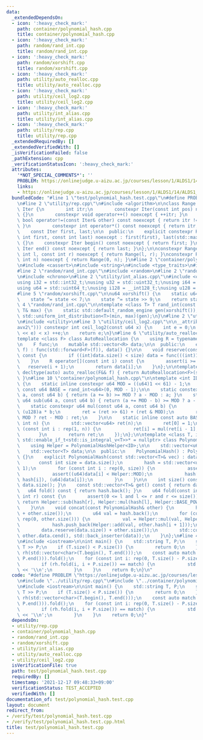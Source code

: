 ```yaml
---
data:
  _extendedDependsOn:
  - icon: ':heavy_check_mark:'
    path: container/polynomial_hash.cpp
    title: container/polynomial_hash.cpp
  - icon: ':heavy_check_mark:'
    path: random/rand_int.cpp
    title: random/rand_int.cpp
  - icon: ':heavy_check_mark:'
    path: random/xorshift.cpp
    title: random/xorshift.cpp
  - icon: ':heavy_check_mark:'
    path: utility/auto_realloc.cpp
    title: utility/auto_realloc.cpp
  - icon: ':heavy_check_mark:'
    path: utility/ceil_log2.cpp
    title: utility/ceil_log2.cpp
  - icon: ':heavy_check_mark:'
    path: utility/int_alias.cpp
    title: utility/int_alias.cpp
  - icon: ':heavy_check_mark:'
    path: utility/rep.cpp
    title: utility/rep.cpp
  _extendedRequiredBy: []
  _extendedVerifiedWith: []
  _isVerificationFailed: false
  _pathExtension: cpp
  _verificationStatusIcon: ':heavy_check_mark:'
  attributes:
    '*NOT_SPECIAL_COMMENTS*': ''
    PROBLEM: https://onlinejudge.u-aizu.ac.jp/courses/lesson/1/ALDS1/14/ALDS1_14_B
    links:
    - https://onlinejudge.u-aizu.ac.jp/courses/lesson/1/ALDS1/14/ALDS1_14_B
  bundledCode: "#line 1 \"test/polynomial_hash.test.cpp\"\n#define PROBLEM \"https://onlinejudge.u-aizu.ac.jp/courses/lesson/1/ALDS1/14/ALDS1_14_B\"\
    \n#line 2 \"utility/rep.cpp\"\n#include <algorithm>\n\nclass Range {\n    struct\
    \ Iter {\n        int itr;\n        constexpr Iter(const int pos) noexcept : itr(pos)\
    \ {}\n        constexpr void operator++() noexcept { ++itr; }\n        constexpr\
    \ bool operator!=(const Iter& other) const noexcept { return itr != other.itr;\
    \ }\n        constexpr int operator*() const noexcept { return itr; }\n    };\n\
    \    const Iter first, last;\n\n  public:\n    explicit constexpr Range(const\
    \ int first, const int last) noexcept : first(first), last(std::max(first, last))\
    \ {}\n    constexpr Iter begin() const noexcept { return first; }\n    constexpr\
    \ Iter end() const noexcept { return last; }\n};\n\nconstexpr Range rep(const\
    \ int l, const int r) noexcept { return Range(l, r); }\nconstexpr Range rep(const\
    \ int n) noexcept { return Range(0, n); }\n#line 2 \"container/polynomial_hash.cpp\"\
    \n#include <cassert>\n#include <string>\n#include <type_traits>\n#include <vector>\n\
    #line 2 \"random/rand_int.cpp\"\n#include <random>\n#line 2 \"random/xorshift.cpp\"\
    \n#include <chrono>\n#line 2 \"utility/int_alias.cpp\"\n#include <cstdint>\n\n\
    using i32 = std::int32_t;\nusing u32 = std::uint32_t;\nusing i64 = std::int64_t;\n\
    using u64 = std::uint64_t;\nusing i128 = __int128_t;\nusing u128 = __uint128_t;\n\
    #line 5 \"random/xorshift.cpp\"\n\nu64 xorshift() {\n    static u64 state = std::chrono::system_clock::now().time_since_epoch().count();\n\
    \    state ^= state << 7;\n    state ^= state >> 9;\n    return state;\n}\n#line\
    \ 4 \"random/rand_int.cpp\"\n\ntemplate <class T> T rand_int(const T& min, const\
    \ T& max) {\n    static std::default_random_engine gen(xorshift());\n    return\
    \ std::uniform_int_distribution<T>(min, max)(gen);\n}\n#line 2 \"utility/auto_realloc.cpp\"\
    \n#include <utility>\n#line 3 \"utility/ceil_log2.cpp\"\n\n__attribute__((target(\"\
    avx2\"))) constexpr int ceil_log2(const u64 x) {\n    int e = 0;\n    while (((u64)1\
    \ << e) < x) ++e;\n    return e;\n}\n#line 6 \"utility/auto_realloc.cpp\"\n\n\
    template <class F> class AutoReallocation {\n    using R = typename decltype(std::declval<F>()(0))::value_type;\n\
    \n    F func;\n    mutable std::vector<R> data;\n\n  public:\n    explicit AutoReallocation(F&&\
    \ f) : func(std::forward<F>(f)), data() {}\n\n    void reserve(const int size)\
    \ const {\n        if ((int)data.size() < size) data = func(((int)1 << ceil_log2(size)));\n\
    \    }\n    R operator[](const int i) const {\n        assert(i >= 0);\n     \
    \   reserve(i + 1);\n        return data[i];\n    }\n};\n\ntemplate <class F>\
    \ decltype(auto) auto_realloc(F&& f) { return AutoReallocation<F>(std::forward<F>(f));\
    \ }\n#line 10 \"container/polynomial_hash.cpp\"\n\ntemplate <int ID> struct PolynomialHashHelper\
    \ {\n    static inline constexpr u64 MOD = ((u64)1 << 61) - 1;\n    static inline\
    \ const u64 BASE = rand_int<u64>(0, MOD - 1);\n\n    static constexpr u64 add(u64\
    \ a, const u64 b) { return (a += b) >= MOD ? a - MOD : a; }\n    static constexpr\
    \ u64 sub(u64 a, const u64 b) { return (a += MOD - b) >= MOD ? a - MOD : a; }\n\
    \    static constexpr u64 mul(const u64 a, const u64 b) {\n        u128 ret =\
    \ (u128)a * b;\n        ret = (ret >> 61) + (ret & MOD);\n        return ret >=\
    \ MOD ? ret - MOD : ret;\n    }\n\n    static inline const auto BASE_POW = auto_realloc([](const\
    \ int n) {\n        std::vector<u64> ret(n);\n        ret[0] = 1;\n        for\
    \ (const int i : rep(1, n)) {\n            ret[i] = mul(ret[i - 1], BASE);\n \
    \       }\n        return ret;\n    });\n};\n\ntemplate <class T, int ID = 0,\
    \ std::enable_if_t<std::is_integral_v<T>>* = nullptr> class PolynomialHash {\n\
    \    using Helper = PolynomialHashHelper<ID>;\n\n    std::vector<u64> hash;\n\
    \    std::vector<T> data;\n\n  public:\n    PolynomialHash() : PolynomialHash(std::vector<T>())\
    \ {}\n    explicit PolynomialHash(const std::vector<T>& vec) : data(vec) {\n \
    \       const int size = data.size();\n        hash = std::vector<u64>(size +\
    \ 1);\n        for (const int i : rep(0, size)) {\n            assert(0 <= data[i]);\n\
    \            assert((u64)data[i] < Helper::MOD);\n            hash[i + 1] = Helper::add(Helper::mul(Helper::BASE,\
    \ hash[i]), (u64)data[i]);\n        }\n    }\n\n    int size() const { return\
    \ data.size(); }\n    const std::vector<T>& get() const { return data; }\n\n \
    \   u64 fold() const { return hash.back(); }\n    u64 fold(const int l, const\
    \ int r) const {\n        assert(0 <= l and l <= r and r <= size());\n       \
    \ return Helper::sub(hash[r], Helper::mul(hash[l], Helper::BASE_POW[r - l]));\n\
    \    }\n\n    void concat(const PolynomialHash& other) {\n        hash.reserve(hash.size()\
    \ + other.size());\n        u64 val = hash.back();\n        for (const int i :\
    \ rep(0, other.size())) {\n            val = Helper::mul(val, Helper::BASE);\n\
    \            hash.push_back(Helper::add(val, other.hash[i + 1]));\n        }\n\
    \        data.reserve(data.size() + other.size());\n        std::copy(other.data.cbegin(),\
    \ other.data.cend(), std::back_inserter(data));\n    }\n};\n#line 4 \"test/polynomial_hash.test.cpp\"\
    \n#include <iostream>\n\nint main() {\n    std::string T, P;\n    std::cin >>\
    \ T >> P;\n    if (T.size() < P.size()) {\n        return 0;\n    }\n    PolynomialHash\
    \ rh(std::vector<char>(T.begin(), T.end()));\n    const auto match = PolynomialHash(std::vector<char>(P.begin(),\
    \ P.end())).fold();\n    for (const int i: rep(0, T.size() - P.size() + 1)) {\n\
    \        if (rh.fold(i, i + P.size()) == match) {\n            std::cout << i\
    \ << '\\n';\n        }\n    }\n    return 0;\n}\n"
  code: "#define PROBLEM \"https://onlinejudge.u-aizu.ac.jp/courses/lesson/1/ALDS1/14/ALDS1_14_B\"\
    \n#include \"../utility/rep.cpp\"\n#include \"../container/polynomial_hash.cpp\"\
    \n#include <iostream>\n\nint main() {\n    std::string T, P;\n    std::cin >>\
    \ T >> P;\n    if (T.size() < P.size()) {\n        return 0;\n    }\n    PolynomialHash\
    \ rh(std::vector<char>(T.begin(), T.end()));\n    const auto match = PolynomialHash(std::vector<char>(P.begin(),\
    \ P.end())).fold();\n    for (const int i: rep(0, T.size() - P.size() + 1)) {\n\
    \        if (rh.fold(i, i + P.size()) == match) {\n            std::cout << i\
    \ << '\\n';\n        }\n    }\n    return 0;\n}"
  dependsOn:
  - utility/rep.cpp
  - container/polynomial_hash.cpp
  - random/rand_int.cpp
  - random/xorshift.cpp
  - utility/int_alias.cpp
  - utility/auto_realloc.cpp
  - utility/ceil_log2.cpp
  isVerificationFile: true
  path: test/polynomial_hash.test.cpp
  requiredBy: []
  timestamp: '2021-12-17 09:48:33+09:00'
  verificationStatus: TEST_ACCEPTED
  verifiedWith: []
documentation_of: test/polynomial_hash.test.cpp
layout: document
redirect_from:
- /verify/test/polynomial_hash.test.cpp
- /verify/test/polynomial_hash.test.cpp.html
title: test/polynomial_hash.test.cpp
---
```


